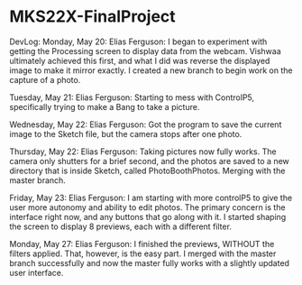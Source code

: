 # MKS22X-FinalProject

DevLog:
Monday, May 20:
Elias Ferguson: I began to experiment with getting the Processing screen to display data from the webcam. Vishwaa ultimately achieved this first, and what I did was reverse the displayed image to make it mirror exactly. I created a new branch to begin work on the capture of a photo.

Tuesday, May 21:
Elias Ferguson: Starting to mess with ControlP5, specifically trying to make a Bang to take a picture.

Wednesday, May 22:
Elias Ferguson: Got the program to save the current image to the Sketch file, but the camera stops after one photo.

Thursday, May 22:
Elias Ferguson: Taking pictures now fully works. The camera only shutters for a brief second, and the photos are saved to a new directory that is inside Sketch, called PhotoBoothPhotos. Merging with the master branch.

Friday, May 23:
Elias Ferguson: I am starting with more controlP5 to give the user more autonomy and ability to edit photos. The primary concern is the interface right now, and any buttons that go along with it. I started shaping the screen to display 8 previews, each with a different filter.

Monday, May 27:
Elias Ferguson: I finished the previews, WITHOUT the filters applied. That, however, is the easy part. I merged with the master branch successfully and now the master fully works with a slightly updated user interface.
